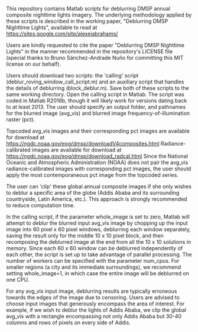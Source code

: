 This repository contains Matlab scripts for deblurring DMSP annual composite nighttime lights imagery. The underlying methodology applied by these scripts is described in the working paper, "Deblurring DMSP Nighttime Lights", available to read at https://sites.google.com/site/alexeiabrahams/

Users are kindly requested to cite the paper "Deblurring DMSP Nighttime Lights" in the manner recommended in the repository's LICENSE file (special thanks to Bruno Sánchez-Andrade Nuño for committing this MIT license on our behalf).

Users should download two scripts: the 'calling' script (deblur_roving_window_call_script.m) and an auxiliary script that handles the details of deblurring (block_deblur.m). Save both of these scripts to the same working directory. Open the calling script in Matlab. The script was coded in Matlab R2016b, though it will likely work for versions dating back to at least 2013. The user should specify an output folder, and pathnames for the blurred image (avg_vis) and blurred image frequency-of-illumination raster (pct).

Topcoded avg_vis images and their corresponding pct images are available for download at https://ngdc.noaa.gov/eog/dmsp/downloadV4composites.html
Radiance-calibrated images are available for download at https://ngdc.noaa.gov/eog/dmsp/download_radcal.html Since the National Oceanic and Atmospheric Administration (NOAA) does not pair the avg_vis radiance-calibrated images with corresponding pct images, the user should apply the most contemporaneous pct image from the topcoded series.

The user can 'clip' these global annual composite images if she only wishes to deblur a specific area of the globe (Addis Ababa and its surrounding countryside, Latin America, etc.). This approach is strongly recommended to reduce computation time.

In the calling script, if the parameter whole_image is set to zero, Matlab will attempt to deblur the blurred input avg_vis image by chopping up the input image into 60 pixel x 60 pixel windows, deblurring each window separately, saving the result only for the middle 10 x 10 pixel block, and then recomposing the deblurred image at the end from all the 10 x 10 solutions in memory. Since each 60 x 60 window can be deblurred independently of each other, the script is set up to take advantage of parallel processing. The number of workers can be specified with the parameter num_cpus. For smaller regions (a city and its immediate surroundings), we recommend setting whole_image=1, in which case the entire image will be deblurred on one CPU.

For any avg_vis input image, deblurring results are typically erroneous towards the edges of the image due to censoring. Users are advised to choose input images that generously encompass the area of interest. For example, if we wish to deblur the lights of Addis Ababa, we clip the global avg_vis with a rectangle encompassing not only Addis Ababa but 30-40 columns and rows of pixels on every side of Addis.
